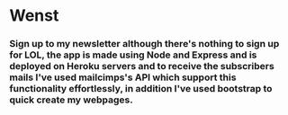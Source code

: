 # Wenst
### Sign up to my newsletter although there's nothing to sign up for LOL, the app is made using Node and Express and is deployed on Heroku servers and to receive the subscribers mails I've used mailcimps's API which support this functionality effortlessly, in addition I've used bootstrap to quick create my webpages.
